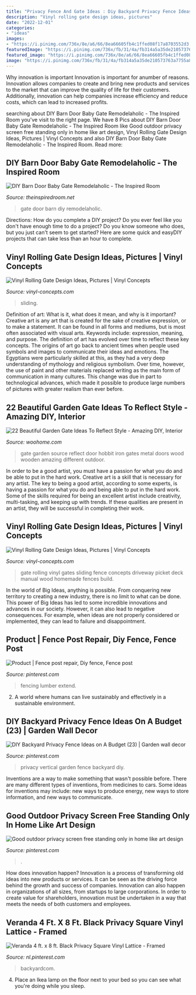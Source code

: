 ```yaml
---
title: "Privacy Fence And Gate Ideas : Diy Backyard Privacy Fence Ideas On A Budget (23)"
description: "Vinyl rolling gate design ideas, pictures"
date: "2022-12-01"
categories:
- "ideas"
images:
- "https://i.pinimg.com/736x/8e/a6/66/8ea66605fb4c1ffed08f17a8703552d3.jpg"
featuredImage: "https://i.pinimg.com/736x/fb/31/4a/fb314a5a35de210573763a7755a8173a.jpg"
featured_image: "https://i.pinimg.com/736x/8e/a6/66/8ea66605fb4c1ffed08f17a8703552d3.jpg"
image: "https://i.pinimg.com/736x/fb/31/4a/fb314a5a35de210573763a7755a8173a.jpg"
---
```



Why innovation is important
Innovation is important for anumber of reasons. Innovation allows companies to create and bring new products and services to the market that can improve the quality of life for their customers. Additionally, innovation can help companies increase efficiency and reduce costs, which can lead to increased profits.

	

		
searching about DIY Barn Door Baby Gate Remodelaholic - The Inspired Room you've visit to the right page. We have 8 Pics about DIY Barn Door Baby Gate Remodelaholic - The Inspired Room like Good outdoor privacy screen free standing only in home like art design, Vinyl Rolling Gate Design Ideas, Pictures | Vinyl Concepts and also DIY Barn Door Baby Gate Remodelaholic - The Inspired Room. Read more:
		
    
## DIY Barn Door Baby Gate Remodelaholic - The Inspired Room

<img loading=lazy src="http://theinspiredroom.net/wp-content/uploads/2012/09/barn-door-baby-gate.jpeg" onerror="this.onerror=null;this.src='https://tse1.mm.bing.net/th?id=OIP.V8auLD2gsRpNJpNdLJ557wHaLG&amp;pid=15.1';" alt="DIY Barn Door Baby Gate Remodelaholic - The Inspired Room">

_Source: theinspiredroom.net_

>gate door barn diy remodelaholic. 

	

Directions: How do you complete a DIY project?
Do you ever feel like you don't have enough time to do a project? Do you know someone who does, but you just can't seem to get started? Here are some quick and easyDIY projects that can take less than an hour to complete.

    
## Vinyl Rolling Gate Design Ideas, Pictures | Vinyl Concepts

<img loading=lazy src="https://vinyl-concepts.com/wp-content/uploads/2016/06/vinyl-rolling-gate-05.jpg" onerror="this.onerror=null;this.src='https://tse4.mm.bing.net/th?id=OIP.lvny5CMbeXWhBy9mUCbh0QHaFj&amp;pid=15.1';" alt="Vinyl Rolling Gate Design Ideas, Pictures | Vinyl Concepts">

_Source: vinyl-concepts.com_

>sliding. 

	

Definition of art: What is it, what does it mean, and why is it important?
Creative art is any art that is created for the sake of creative expression, or to make a statement. It can be found in all forms and mediums, but is most often associated with visual arts. Keywords include: expression, meaning, and purpose. The definition of art has evolved over time to reflect these key concepts.
The origins of art go back to ancient times when people used symbols and images to communicate their ideas and emotions. The Egyptians were particularly skilled at this, as they had a very deep understanding of mythology and religious symbolism. Over time, however, the use of paint and other materials replaced writing as the main form of communication in many cultures. This change was due in part to technological advances, which made it possible to produce large numbers of pictures with greater realism than ever before.

    
## 22 Beautiful Garden Gate Ideas To Reflect Style - Amazing DIY, Interior

<img loading=lazy src="http://www.woohome.com/wp-content/uploads/2014/03/garden-gate-18.jpg" onerror="this.onerror=null;this.src='https://tse1.mm.bing.net/th?id=OIP.IqjIpO1NEXXQpf8UumkaxQHaJ7&amp;pid=15.1';" alt="22 Beautiful Garden Gate Ideas To Reflect Style - Amazing DIY, Interior">

_Source: woohome.com_

>gate garden source reflect door hobbit iron gates metal doors wood wooden amazing different outdoor. 

	

In order to be a good artist, you must have a passion for what you do and be able to put in the hard work.
Creative art is a skill that is necessary for any artist. The key to being a good artist, according to some experts, is having a passion for what you do and being able to put in the hard work. Some of the skills required for being an excellent artist include creativity, multi-tasking, and keeping up with trends. If these qualities are present in an artist, they will be successful in completing their work.

    
## Vinyl Rolling Gate Design Ideas, Pictures | Vinyl Concepts

<img loading=lazy src="https://vinyl-concepts.com/wp-content/uploads/2016/06/vinyl-rolling-gate-09.jpg" onerror="this.onerror=null;this.src='https://tse2.mm.bing.net/th?id=OIP.TJ8bFhL3s2JdiF_VrALxyAHaFj&amp;pid=15.1';" alt="Vinyl Rolling Gate Design Ideas, Pictures | Vinyl Concepts">

_Source: vinyl-concepts.com_

>gate rolling vinyl gates sliding fence concepts driveway picket deck manual wood homemade fences build. 

	

In the world of Big Ideas, anything is possible. From conquering new territory to creating a new industry, there is no limit to what can be done. This power of Big Ideas has led to some incredible innovations and advances in our society. However, it can also lead to negative consequences. For example, when ideas are not properly considered or implemented, they can lead to failure and disappointment.

    
## Product | Fence Post Repair, Diy Fence, Fence Post

<img loading=lazy src="https://i.pinimg.com/736x/9c/19/d1/9c19d1b1a58fe2f260f0f508eeeebb7c.jpg" onerror="this.onerror=null;this.src='https://tse4.mm.bing.net/th?id=OIP.0H5rpcgbYbmS0G1XcQge5QHaLH&amp;pid=15.1';" alt="Product | Fence post repair, Diy fence, Fence post">

_Source: pinterest.com_

>fencing lumber extend. 

	

2. A world where humans can live sustainably and effectively in a sustainable environment. 

    
## DIY Backyard Privacy Fence Ideas On A Budget (23) | Garden Wall Decor

<img loading=lazy src="https://i.pinimg.com/736x/d3/f1/40/d3f140ed19cd481e168f440af4d313fa.jpg" onerror="this.onerror=null;this.src='https://tse1.mm.bing.net/th?id=OIP.DGjHtMsywt9rBrM2KqzXQgHaLH&amp;pid=15.1';" alt="DIY Backyard Privacy Fence Ideas on A Budget (23) | Garden wall decor">

_Source: pinterest.com_

>privacy vertical garden fence backyard diy. 

	

Inventions are a way to make something that wasn't possible before. There are many different types of inventions, from medicines to cars. Some ideas for inventions may include: new ways to produce energy, new ways to store information, and new ways to communicate.

    
## Good Outdoor Privacy Screen Free Standing Only In Home Like Art Design

<img loading=lazy src="https://i.pinimg.com/736x/8e/a6/66/8ea66605fb4c1ffed08f17a8703552d3.jpg" onerror="this.onerror=null;this.src='https://tse4.mm.bing.net/th?id=OIP.o8ppQ3XqZ2h6ydQLYhI_nwHaJ3&amp;pid=15.1';" alt="Good outdoor privacy screen free standing only in home like art design">

_Source: pinterest.com_

>. 

	

How does innovation happen?
Innovation is a process of transforming old ideas into new products or services. It can be seen as the driving force behind the growth and success of companies. Innovation can also happen in organizations of all sizes, from startups to large corporations. In order to create value for shareholders, innovation must be undertaken in a way that meets the needs of both customers and employees.

    
## Veranda 4 Ft. X 8 Ft. Black Privacy Square Vinyl Lattice - Framed

<img loading=lazy src="https://i.pinimg.com/736x/fb/31/4a/fb314a5a35de210573763a7755a8173a.jpg" onerror="this.onerror=null;this.src='https://tse1.mm.bing.net/th?id=OIP.ohon8NCwj7vja2Y7CbndlgHaEK&amp;pid=15.1';" alt="Veranda 4 ft. x 8 ft. Black Privacy Square Vinyl Lattice - Framed">

_Source: nl.pinterest.com_

>backyardcom. 

	

4. Place an Ikea lamp on the floor next to your bed so you can see what you're doing while you sleep.

